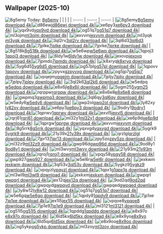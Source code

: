 ## Wallpaper (2025-10)
![8g5emy](https://w.wallhaven.cc/full/8g/wallhaven-8g5emy.jpg) Today: [8g5emy](https://th.wallhaven.cc/small/8g/8g5emy.jpg)
|      |      |      |
| :----: | :----: | :----: |
|![8g5emy](https://th.wallhaven.cc/small/8g/8g5emy.jpg)[8g5emy download 4k](https://wallhaven.cc/w/8g5emy)|![d86ewj](https://th.wallhaven.cc/small/d8/d86ewj.jpg)[d86ewj download 4k](https://wallhaven.cc/w/d86ewj)|![xe6py3](https://th.wallhaven.cc/small/xe/xe6py3.jpg)[xe6py3 download 4k](https://wallhaven.cc/w/xe6py3)|
|![yqx9vd](https://th.wallhaven.cc/small/yq/yqx9vd.jpg)[yqx9vd download 4k](https://wallhaven.cc/w/yqx9vd)|![og51q7](https://th.wallhaven.cc/small/og/og51q7.jpg)[og51q7 download 4k](https://wallhaven.cc/w/og51q7)|![ml3ojm](https://th.wallhaven.cc/small/ml/ml3ojm.jpg)[ml3ojm download 4k](https://wallhaven.cc/w/ml3ojm)|
|![jexvvm](https://th.wallhaven.cc/small/je/jexvvm.jpg)[jexvvm download 4k](https://wallhaven.cc/w/jexvvm)|![ml3yqk](https://th.wallhaven.cc/small/ml/ml3yqk.jpg)[ml3yqk download 4k](https://wallhaven.cc/w/ml3yqk)|![3ql2rv](https://th.wallhaven.cc/small/3q/3ql2rv.jpg)[3ql2rv download 4k](https://wallhaven.cc/w/3ql2rv)|
|![3ql6d3](https://th.wallhaven.cc/small/3q/3ql6d3.jpg)[3ql6d3 download 4k](https://wallhaven.cc/w/3ql6d3)|![7jplke](https://th.wallhaven.cc/small/7j/7jplke.jpg)[7jplke download 4k](https://wallhaven.cc/w/7jplke)|![7jprke](https://th.wallhaven.cc/small/7j/7jprke.jpg)[7jprke download 4k](https://wallhaven.cc/w/7jprke)|
|![8g518k](https://th.wallhaven.cc/small/8g/8g518k.jpg)[8g518k download 4k](https://wallhaven.cc/w/8g518k)|![w5e6wp](https://th.wallhaven.cc/small/w5/w5e6wp.jpg)[w5e6wp download 4k](https://wallhaven.cc/w/w5e6wp)|![1qpoj3](https://th.wallhaven.cc/small/1q/1qpoj3.jpg)[1qpoj3 download 4k](https://wallhaven.cc/w/1qpoj3)|
|![6ldy1w](https://th.wallhaven.cc/small/6l/6ldy1w.jpg)[6ldy1w download 4k](https://wallhaven.cc/w/6ldy1w)|![jexovp](https://th.wallhaven.cc/small/je/jexovp.jpg)[jexovp download 4k](https://wallhaven.cc/w/jexovp)|![7jpmdo](https://th.wallhaven.cc/small/7j/7jpmdo.jpg)[7jpmdo download 4k](https://wallhaven.cc/w/7jpmdo)|
|![k8xryq](https://th.wallhaven.cc/small/k8/k8xryq.jpg)[k8xryq download 4k](https://wallhaven.cc/w/k8xryq)|![5yg6d5](https://th.wallhaven.cc/small/5y/5yg6d5.jpg)[5yg6d5 download 4k](https://wallhaven.cc/w/5yg6d5)|![og57pl](https://th.wallhaven.cc/small/og/og57pl.jpg)[og57pl download 4k](https://wallhaven.cc/w/og57pl)|
|![1qpovv](https://th.wallhaven.cc/small/1q/1qpovv.jpg)[1qpovv download 4k](https://wallhaven.cc/w/1qpovv)|![zpyvxg](https://th.wallhaven.cc/small/zp/zpyvxg.jpg)[zpyvxg download 4k](https://wallhaven.cc/w/zpyvxg)|![og5jp7](https://th.wallhaven.cc/small/og/og5jp7.jpg)[og5jp7 download 4k](https://wallhaven.cc/w/og5jp7)|
|![vpqejm](https://th.wallhaven.cc/small/vp/vpqejm.jpg)[vpqejm download 4k](https://wallhaven.cc/w/vpqejm)|![7jpljy](https://th.wallhaven.cc/small/7j/7jpljy.jpg)[7jpljy download 4k](https://wallhaven.cc/w/7jpljy)|![7jplpy](https://th.wallhaven.cc/small/7j/7jplpy.jpg)[7jplpy download 4k](https://wallhaven.cc/w/7jplpy)|
|![3ql2k6](https://th.wallhaven.cc/small/3q/3ql2k6.jpg)[3ql2k6 download 4k](https://wallhaven.cc/w/3ql2k6)|![w5edpq](https://th.wallhaven.cc/small/w5/w5edpq.jpg)[w5edpq download 4k](https://wallhaven.cc/w/w5edpq)|![e8x6jl](https://th.wallhaven.cc/small/e8/e8x6jl.jpg)[e8x6jl download 4k](https://wallhaven.cc/w/e8x6jl)|
|![5ygm25](https://th.wallhaven.cc/small/5y/5ygm25.jpg)[5ygm25 download 4k](https://wallhaven.cc/w/5ygm25)|![rqrppw](https://th.wallhaven.cc/small/rq/rqrppw.jpg)[rqrppw download 4k](https://wallhaven.cc/w/rqrppw)|![e8x6e8](https://th.wallhaven.cc/small/e8/e8x6e8.jpg)[e8x6e8 download 4k](https://wallhaven.cc/w/e8x6e8)|
|![gwpmq3](https://th.wallhaven.cc/small/gw/gwpmq3.jpg)[gwpmq3 download 4k](https://wallhaven.cc/w/gwpmq3)|![3ql6qy](https://th.wallhaven.cc/small/3q/3ql6qy.jpg)[3ql6qy download 4k](https://wallhaven.cc/w/3ql6qy)|![w5edy6](https://th.wallhaven.cc/small/w5/w5edy6.jpg)[w5edy6 download 4k](https://wallhaven.cc/w/w5edy6)|
|![gwp2ol](https://th.wallhaven.cc/small/gw/gwp2ol.jpg)[gwp2ol download 4k](https://wallhaven.cc/w/gwp2ol)|![ly82xy](https://th.wallhaven.cc/small/ly/ly82xy.jpg)[ly82xy download 4k](https://wallhaven.cc/w/ly82xy)|![xe6py3](https://th.wallhaven.cc/small/xe/xe6py3.jpg)[xe6py3 download 4k](https://wallhaven.cc/w/xe6py3)|
|![9odry1](https://th.wallhaven.cc/small/9o/9odry1.jpg)[9odry1 download 4k](https://wallhaven.cc/w/9odry1)|![1qprwv](https://th.wallhaven.cc/small/1q/1qprwv.jpg)[1qprwv download 4k](https://wallhaven.cc/w/1qprwv)|![jexvl5](https://th.wallhaven.cc/small/je/jexvl5.jpg)[jexvl5 download 4k](https://wallhaven.cc/w/jexvl5)|
|![rqrj61](https://th.wallhaven.cc/small/rq/rqrj61.jpg)[rqrj61 download 4k](https://wallhaven.cc/w/rqrj61)|![ml32y1](https://th.wallhaven.cc/small/ml/ml32y1.jpg)[ml32y1 download 4k](https://wallhaven.cc/w/ml32y1)|![xe6p9d](https://th.wallhaven.cc/small/xe/xe6p9d.jpg)[xe6p9d download 4k](https://wallhaven.cc/w/xe6p9d)|
|![1qprgw](https://th.wallhaven.cc/small/1q/1qprgw.jpg)[1qprgw download 4k](https://wallhaven.cc/w/1qprgw)|![jexvvm](https://th.wallhaven.cc/small/je/jexvvm.jpg)[jexvvm download 4k](https://wallhaven.cc/w/jexvvm)|![8g5rrk](https://th.wallhaven.cc/small/8g/8g5rrk.jpg)[8g5rrk download 4k](https://wallhaven.cc/w/8g5rrk)|
|![yqxvgd](https://th.wallhaven.cc/small/yq/yqxvgd.jpg)[yqxvgd download 4k](https://wallhaven.cc/w/yqxvgd)|![5ygrk9](https://th.wallhaven.cc/small/5y/5ygrk9.jpg)[5ygrk9 download 4k](https://wallhaven.cc/w/5ygrk9)|![21y39x](https://th.wallhaven.cc/small/21/21y39x.jpg)[21y39x download 4k](https://wallhaven.cc/w/21y39x)|
|![qrzlgl](https://th.wallhaven.cc/small/qr/qrzlgl.jpg)[qrzlgl download 4k](https://wallhaven.cc/w/qrzlgl)|![7jpr13](https://th.wallhaven.cc/small/7j/7jpr13.jpg)[7jpr13 download 4k](https://wallhaven.cc/w/7jpr13)|![zpy5zo](https://th.wallhaven.cc/small/zp/zpy5zo.jpg)[zpy5zo download 4k](https://wallhaven.cc/w/zpy5zo)|
|![ml32z9](https://th.wallhaven.cc/small/ml/ml32z9.jpg)[ml32z9 download 4k](https://wallhaven.cc/w/ml32z9)|![gwp96d](https://th.wallhaven.cc/small/gw/gwp96d.jpg)[gwp96d download 4k](https://wallhaven.cc/w/gwp96d)|![9od8y1](https://th.wallhaven.cc/small/9o/9od8y1.jpg)[9od8y1 download 4k](https://wallhaven.cc/w/9od8y1)|
|![ml3wvy](https://th.wallhaven.cc/small/ml/ml3wvy.jpg)[ml3wvy download 4k](https://wallhaven.cc/w/ml3wvy)|![21y93m](https://th.wallhaven.cc/small/21/21y93m.jpg)[21y93m download 4k](https://wallhaven.cc/w/21y93m)|![rqroj1](https://th.wallhaven.cc/small/rq/rqroj1.jpg)[rqroj1 download 4k](https://wallhaven.cc/w/rqroj1)|
|![vpqy58](https://th.wallhaven.cc/small/vp/vpqy58.jpg)[vpqy58 download 4k](https://wallhaven.cc/w/vpqy58)|![gwp927](https://th.wallhaven.cc/small/gw/gwp927.jpg)[gwp927 download 4k](https://wallhaven.cc/w/gwp927)|![w5el6r](https://th.wallhaven.cc/small/w5/w5el6r.jpg)[w5el6r download 4k](https://wallhaven.cc/w/w5el6r)|
|![jexkwm](https://th.wallhaven.cc/small/je/jexkwm.jpg)[jexkwm download 4k](https://wallhaven.cc/w/jexkwm)|![3ql53v](https://th.wallhaven.cc/small/3q/3ql53v.jpg)[3ql53v download 4k](https://wallhaven.cc/w/3ql53v)|![5ygkz9](https://th.wallhaven.cc/small/5y/5ygkz9.jpg)[5ygkz9 download 4k](https://wallhaven.cc/w/5ygkz9)|
|![vpqyzl](https://th.wallhaven.cc/small/vp/vpqyzl.jpg)[vpqyzl download 4k](https://wallhaven.cc/w/vpqyzl)|![1qpx1g](https://th.wallhaven.cc/small/1q/1qpx1g.jpg)[1qpx1g download 4k](https://wallhaven.cc/w/1qpx1g)|![ml3wl9](https://th.wallhaven.cc/small/ml/ml3wl9.jpg)[ml3wl9 download 4k](https://wallhaven.cc/w/ml3wl9)|
|![jexkxm](https://th.wallhaven.cc/small/je/jexkxm.jpg)[jexkxm download 4k](https://wallhaven.cc/w/jexkxm)|![gwpqrl](https://th.wallhaven.cc/small/gw/gwpqrl.jpg)[gwpqrl download 4k](https://wallhaven.cc/w/gwpqrl)|![jex12q](https://th.wallhaven.cc/small/je/jex12q.jpg)[jex12q download 4k](https://wallhaven.cc/w/jex12q)|
|![9od2qd](https://th.wallhaven.cc/small/9o/9od2qd.jpg)[9od2qd download 4k](https://wallhaven.cc/w/9od2qd)|![gwpqyd](https://th.wallhaven.cc/small/gw/gwpqyd.jpg)[gwpqyd download 4k](https://wallhaven.cc/w/gwpqyd)|![gwpqed](https://th.wallhaven.cc/small/gw/gwpqed.jpg)[gwpqed download 4k](https://wallhaven.cc/w/gwpqed)|
|![ly8w12](https://th.wallhaven.cc/small/ly/ly8w12.jpg)[ly8w12 download 4k](https://wallhaven.cc/w/ly8w12)|![og51q7](https://th.wallhaven.cc/small/og/og51q7.jpg)[og51q7 download 4k](https://wallhaven.cc/w/og51q7)|![w5e6gq](https://th.wallhaven.cc/small/w5/w5e6gq.jpg)[w5e6gq download 4k](https://wallhaven.cc/w/w5e6gq)|
|![1qpdy9](https://th.wallhaven.cc/small/1q/1qpdy9.jpg)[1qpdy9 download 4k](https://wallhaven.cc/w/1qpdy9)|![7jp1xe](https://th.wallhaven.cc/small/7j/7jp1xe.jpg)[7jp1xe download 4k](https://wallhaven.cc/w/7jp1xe)|![jex1l5](https://th.wallhaven.cc/small/je/jex1l5.jpg)[jex1l5 download 4k](https://wallhaven.cc/w/jex1l5)|
|![vpqoe8](https://th.wallhaven.cc/small/vp/vpqoe8.jpg)[vpqoe8 download 4k](https://wallhaven.cc/w/vpqoe8)|![7jp1e9](https://th.wallhaven.cc/small/7j/7jp1e9.jpg)[7jp1e9 download 4k](https://wallhaven.cc/w/7jp1e9)|![ml3121](https://th.wallhaven.cc/small/ml/ml3121.jpg)[ml3121 download 4k](https://wallhaven.cc/w/ml3121)|
|![og51l5](https://th.wallhaven.cc/small/og/og51l5.jpg)[og51l5 download 4k](https://wallhaven.cc/w/og51l5)|![1qpddg](https://th.wallhaven.cc/small/1q/1qpddg.jpg)[1qpddg download 4k](https://wallhaven.cc/w/1qpddg)|![e8x97o](https://th.wallhaven.cc/small/e8/e8x97o.jpg)[e8x97o download 4k](https://wallhaven.cc/w/e8x97o)|
|![6ld5kx](https://th.wallhaven.cc/small/6l/6ld5kx.jpg)[6ld5kx download 4k](https://wallhaven.cc/w/6ld5kx)|![e8x9yo](https://th.wallhaven.cc/small/e8/e8x9yo.jpg)[e8x9yo download 4k](https://wallhaven.cc/w/e8x9yo)|![6ld5qx](https://th.wallhaven.cc/small/6l/6ld5qx.jpg)[6ld5qx download 4k](https://wallhaven.cc/w/6ld5qx)|
|![e8x9oo](https://th.wallhaven.cc/small/e8/e8x9oo.jpg)[e8x9oo download 4k](https://wallhaven.cc/w/e8x9oo)|![og5ykp](https://th.wallhaven.cc/small/og/og5ykp.jpg)[og5ykp download 4k](https://wallhaven.cc/w/og5ykp)|![ml3zoy](https://th.wallhaven.cc/small/ml/ml3zoy.jpg)[ml3zoy download 4k](https://wallhaven.cc/w/ml3zoy)|
